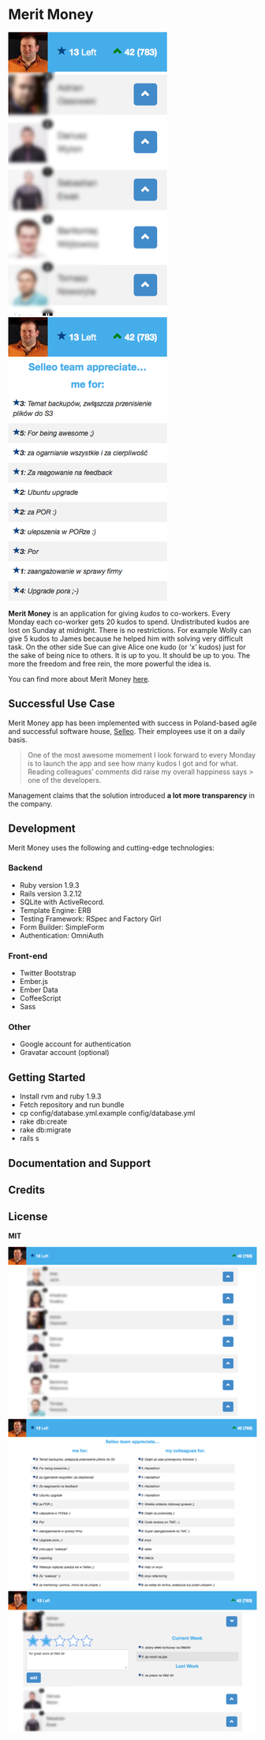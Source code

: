 # Merit Money

![](doc/assets/merit_money_coworkers_mobile.png)
![](doc/assets/merit_money_comments_mobile.png)

**Merit Money** is an application for giving *kudos* to co-workers. Every Monday each co-worker gets 20 kudos to spend.
Undistributed kudos are lost on Sunday at midnight.
There is no restrictions. For example Wolly can give 5 kudos to James because he helped him with solving very difficult
task. On the other side Sue can give Alice one kudo (or ’x’ kudos) just for the sake of being nice to others. It is up to you.
It should be up to you. The more the freedom and free rein, the more powerful the idea is.

You can find more about Merit Money [here](http://www.management30.com/workout/merit-money/).

## Successful Use Case
Merit Money app has been implemented with success in Poland-based agile and successful software house, [Selleo](http://selleo.com). Their
employees use it on a daily basis.

> One of the most awesome momement I look forward to every Monday is to 
> launch the app and see how many kudos I got and
> for what. Reading colleagues’ comments did raise my overall happiness says > one of the developers.

Management claims that the solution introduced **a lot more transparency** in the company.

## Development

Merit Money uses the following and cutting-edge technologies:

### Backend
- Ruby version 1.9.3
- Rails version 3.2.12
- SQLite with ActiveRecord.
- Template Engine: ERB
- Testing Framework: RSpec and Factory Girl
- Form Builder: SimpleForm
- Authentication: OmniAuth

### Front-end
- Twitter Bootstrap
- Ember.js
- Ember Data
- CoffeeScript
- Sass

### Other
- Google account for authentication
- Gravatar account (optional)

## Getting Started

* Install rvm and ruby 1.9.3
* Fetch repository and run bundle
* cp config/database.yml.example config/database.yml
* rake db:create
* rake db:migrate
* rails s

## Documentation and Support
## Credits

## License
**MIT**

![](doc/assets/merit_money_coworkers.png)
![](doc/assets/merit_money_comments.png)
![](doc/assets/merit_money_giving.png)
